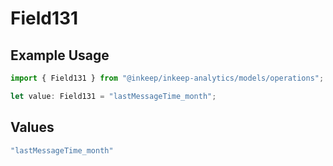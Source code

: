 # Field131

## Example Usage

```typescript
import { Field131 } from "@inkeep/inkeep-analytics/models/operations";

let value: Field131 = "lastMessageTime_month";
```

## Values

```typescript
"lastMessageTime_month"
```